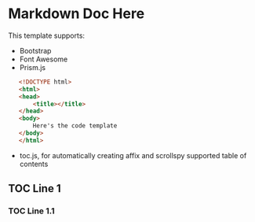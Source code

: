 # Markdown Doc Here

This template supports:

- Bootstrap
- Font Awesome
- Prism.js 
  
 ```html
	<!DOCTYPE html>
	<html>
	<head>
		<title></title>
	</head>
	<body>
		Here's the code template
	</body>
	</html>
 ```
- toc.js, for automatically creating affix and scrollspy supported table of contents

## TOC Line 1
### TOC Line 1.1
